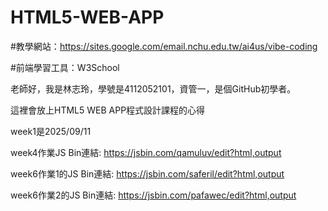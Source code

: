# HTML5-WEB-APP

#教學網站：https://sites.google.com/email.nchu.edu.tw/ai4us/vibe-coding

#前端學習工具：W3School

老師好，我是林志玲，學號是4112052101，資管一，是個GitHub初學者。

這裡會放上HTML5 WEB APP程式設計課程的心得

week1是2025/09/11

week4作業JS Bin連結: https://jsbin.com/qamuluv/edit?html,output

week6作業1的JS Bin連結: https://jsbin.com/saferil/edit?html,output

week6作業2的JS Bin連結: https://jsbin.com/pafawec/edit?html,output

